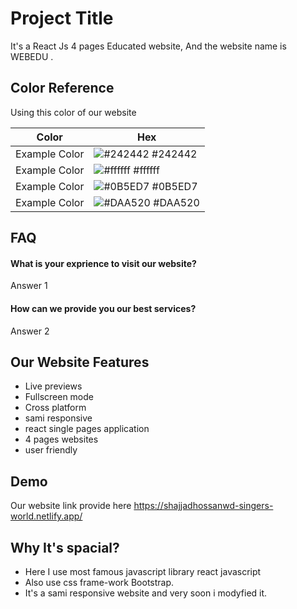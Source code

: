 
# Project Title

It's a React Js 4 pages Educated website, And the website name is WEBEDU . 

## Color Reference
Using this color of our website

| Color             | Hex                                                                |
| ----------------- | ------------------------------------------------------------------ |
| Example Color | ![#242442](https://via.placeholder.com/10/242442?text=+) #242442 |
| Example Color | ![#ffffff](https://via.placeholder.com/10/ffffff?text=+) #ffffff |
| Example Color | ![#0B5ED7](https://via.placeholder.com/10/0B5ED7?text=+) #0B5ED7 |
| Example Color | ![#DAA520](https://via.placeholder.com/10/DAA520?text=+) #DAA520 |


## FAQ

#### What is your exprience to visit our website?

Answer 1

#### How can we provide you our best services?

Answer 2

  
## Our Website Features

- Live previews
- Fullscreen mode
- Cross platform
- sami responsive 
- react single pages application
- 4 pages websites
- user friendly

  
## Demo
Our website link provide here https://shajjadhossanwd-singers-world.netlify.app/ 

  
## Why It's spacial?
- Here I use most famous javascript library react javascript
- Also use css frame-work Bootstrap.
- It's a sami responsive website and very soon i modyfied it.

  